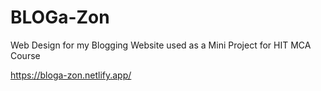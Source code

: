 # BLOGa-Zon
Web Design for my Blogging Website used as a Mini Project for HIT MCA Course

https://bloga-zon.netlify.app/
